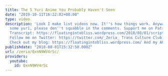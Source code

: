 ```yaml
---
title: The 5 Yuri Anime You Probably Haven't Seen
date: "2019-10-11T16:22:02+08:00"
type: video
description: 'Look I make list videos now. It''s how things work. Anyway, here''s
  some yuri, please don''t squabble in the comments. Support me on Patreon: https://www.patreon.com/Zeria
  Transcript: https://floatingintobliss.wordpress.com/2018/08/01/script-the-5-yuri-anime-you-probably-havent-seen/
  Follow me on Twitter: https://twitter.com/_Zeria_ Trans Culture Club: https://www.youtube.com/channel/UCfmDm5OvKcDrDKb3F8sxVrw
  Check out my blog: https://floatingintobliss.wordpress.com/ And my AO3 page: https://archiveofourown.org/users/Zeria/works'
publishdate: "2018-08-01T15:32:50.000Z"
url: /zeria/QxnN9WV4rSc/
providers:
  youtube:
    id: QxnN9WV4rSc
---
```

